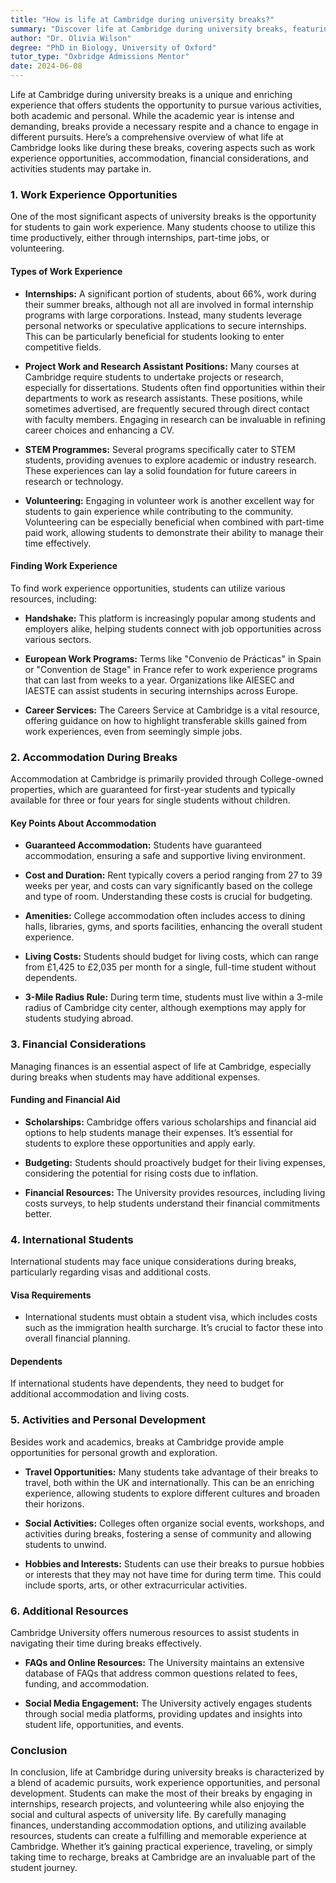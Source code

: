 ```yaml
---
title: "How is life at Cambridge during university breaks?"
summary: "Discover life at Cambridge during university breaks, featuring work experience, activities, accommodation, and personal enrichment for students."
author: "Dr. Olivia Wilson"
degree: "PhD in Biology, University of Oxford"
tutor_type: "Oxbridge Admissions Mentor"
date: 2024-06-08
---
```


Life at Cambridge during university breaks is a unique and enriching experience that offers students the opportunity to pursue various activities, both academic and personal. While the academic year is intense and demanding, breaks provide a necessary respite and a chance to engage in different pursuits. Here’s a comprehensive overview of what life at Cambridge looks like during these breaks, covering aspects such as work experience opportunities, accommodation, financial considerations, and activities students may partake in.

### 1. Work Experience Opportunities

One of the most significant aspects of university breaks is the opportunity for students to gain work experience. Many students choose to utilize this time productively, either through internships, part-time jobs, or volunteering. 

#### Types of Work Experience

- **Internships:** A significant portion of students, about 66%, work during their summer breaks, although not all are involved in formal internship programs with large corporations. Instead, many students leverage personal networks or speculative applications to secure internships. This can be particularly beneficial for students looking to enter competitive fields.

- **Project Work and Research Assistant Positions:** Many courses at Cambridge require students to undertake projects or research, especially for dissertations. Students often find opportunities within their departments to work as research assistants. These positions, while sometimes advertised, are frequently secured through direct contact with faculty members. Engaging in research can be invaluable in refining career choices and enhancing a CV.

- **STEM Programmes:** Several programs specifically cater to STEM students, providing avenues to explore academic or industry research. These experiences can lay a solid foundation for future careers in research or technology.

- **Volunteering:** Engaging in volunteer work is another excellent way for students to gain experience while contributing to the community. Volunteering can be especially beneficial when combined with part-time paid work, allowing students to demonstrate their ability to manage their time effectively.

#### Finding Work Experience

To find work experience opportunities, students can utilize various resources, including:

- **Handshake:** This platform is increasingly popular among students and employers alike, helping students connect with job opportunities across various sectors.

- **European Work Programs:** Terms like "Convenio de Prácticas" in Spain or "Convention de Stage" in France refer to work experience programs that can last from weeks to a year. Organizations like AIESEC and IAESTE can assist students in securing internships across Europe.

- **Career Services:** The Careers Service at Cambridge is a vital resource, offering guidance on how to highlight transferable skills gained from work experiences, even from seemingly simple jobs. 

### 2. Accommodation During Breaks

Accommodation at Cambridge is primarily provided through College-owned properties, which are guaranteed for first-year students and typically available for three or four years for single students without children. 

#### Key Points About Accommodation

- **Guaranteed Accommodation:** Students have guaranteed accommodation, ensuring a safe and supportive living environment.

- **Cost and Duration:** Rent typically covers a period ranging from 27 to 39 weeks per year, and costs can vary significantly based on the college and type of room. Understanding these costs is crucial for budgeting.

- **Amenities:** College accommodation often includes access to dining halls, libraries, gyms, and sports facilities, enhancing the overall student experience.

- **Living Costs:** Students should budget for living costs, which can range from £1,425 to £2,035 per month for a single, full-time student without dependents.

- **3-Mile Radius Rule:** During term time, students must live within a 3-mile radius of Cambridge city center, although exemptions may apply for students studying abroad.

### 3. Financial Considerations

Managing finances is an essential aspect of life at Cambridge, especially during breaks when students may have additional expenses.

#### Funding and Financial Aid

- **Scholarships:** Cambridge offers various scholarships and financial aid options to help students manage their expenses. It’s essential for students to explore these opportunities and apply early.

- **Budgeting:** Students should proactively budget for their living expenses, considering the potential for rising costs due to inflation.

- **Financial Resources:** The University provides resources, including living costs surveys, to help students understand their financial commitments better.

### 4. International Students

International students may face unique considerations during breaks, particularly regarding visas and additional costs.

#### Visa Requirements

- International students must obtain a student visa, which includes costs such as the immigration health surcharge. It’s crucial to factor these into overall financial planning.

#### Dependents

If international students have dependents, they need to budget for additional accommodation and living costs.

### 5. Activities and Personal Development

Besides work and academics, breaks at Cambridge provide ample opportunities for personal growth and exploration.

- **Travel Opportunities:** Many students take advantage of their breaks to travel, both within the UK and internationally. This can be an enriching experience, allowing students to explore different cultures and broaden their horizons.

- **Social Activities:** Colleges often organize social events, workshops, and activities during breaks, fostering a sense of community and allowing students to unwind.

- **Hobbies and Interests:** Students can use their breaks to pursue hobbies or interests that they may not have time for during term time. This could include sports, arts, or other extracurricular activities.

### 6. Additional Resources

Cambridge University offers numerous resources to assist students in navigating their time during breaks effectively.

- **FAQs and Online Resources:** The University maintains an extensive database of FAQs that address common questions related to fees, funding, and accommodation.

- **Social Media Engagement:** The University actively engages students through social media platforms, providing updates and insights into student life, opportunities, and events.

### Conclusion

In conclusion, life at Cambridge during university breaks is characterized by a blend of academic pursuits, work experience opportunities, and personal development. Students can make the most of their breaks by engaging in internships, research projects, and volunteering while also enjoying the social and cultural aspects of university life. By carefully managing finances, understanding accommodation options, and utilizing available resources, students can create a fulfilling and memorable experience at Cambridge. Whether it’s gaining practical experience, traveling, or simply taking time to recharge, breaks at Cambridge are an invaluable part of the student journey.
    